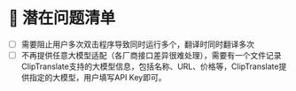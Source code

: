 # 🧾 潜在问题清单

- [ ] 需要阻止用户多次双击程序导致同时运行多个，翻译时同时翻译多次
- [ ] 不再提供任意大模型适配（各厂商接口差异很难处理），需要有一个文件记录ClipTranslate支持的大模型信息，包括名称、URL、价格等，ClipTranslate提供指定的大模型，用户填写API Key即可。
